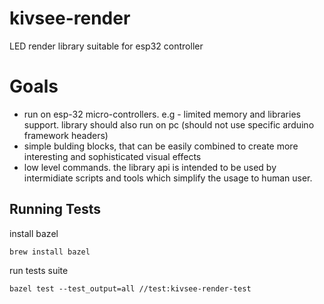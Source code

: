 # kivsee-render
LED render library suitable for esp32 controller

# Goals
- run on esp-32 micro-controllers. e.g - limited memory and libraries support. library should also run on pc (should not use specific arduino framework headers)
- simple bulding blocks, that can be easily combined to create more interesting and sophisticated visual effects
- low level commands. the library api is intended to be used by intermidiate scripts and tools which simplify the usage to human user.

## Running Tests

install bazel

```shell
brew install bazel
```

run tests suite

```shell
bazel test --test_output=all //test:kivsee-render-test
```


